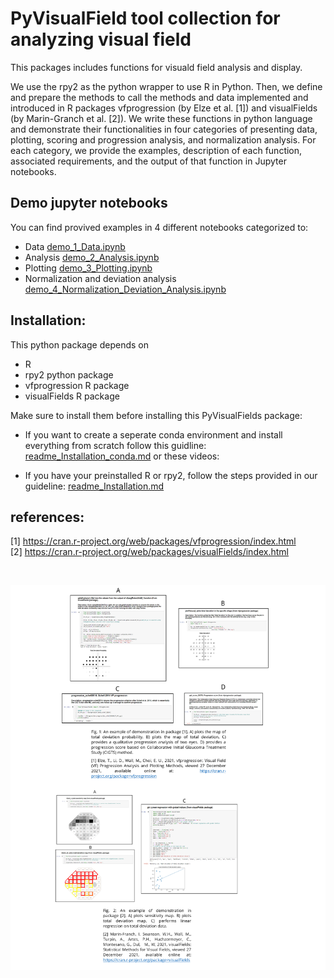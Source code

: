 # PyVisualField tool collection for analyzing visual field 

This packages includes functions for visuald field analysis and display. 

We use the rpy2 as the python wrapper to use R in Python. Then, we define and prepare the methods to call the methods and data implemented and introduced in R packages vfprogression (by Elze et al. [1]) and visualFields (by Marin-Granch et al. [2]). We write these functions in python language and demonstrate their functionalities in four categories of presenting data, plotting, scoring and progression analysis, and normalization analysis. For each category, we provide the examples, description of each function, associated requirements, and the output of that function in Jupyter notebooks.


## Demo jupyter notebooks

You can find provived examples in 4 different notebooks categorized to: </br>
- Data [demo_1_Data.ipynb](demo_1_Data.ipynb)
- Analysis [demo_2_Analysis.ipynb](demo_2_Analysis.ipynb)
- Plotting [demo_3_Plotting.ipynb](demo_3_Plotting.ipynb)
- Normalization and deviation analysis [demo_4_Normalization_Deviation_Analysis.ipynb](demo_4_Normalization_Deviation_Analysis.ipynb)

## Installation: 
This python package depends on 
- R 
- rpy2 python package
- vfprogression R package
- visualFields R package

Make sure to install them before installing this PyVisualFields package:

- If you want to create a seperate conda environment and install everything from scratch follow this guidline: [readme_Installation_conda.md](readme_Installation_conda.md)
or these videos: 

- If you have your preinstalled R or rpy2, follow the steps provided in our guideline: [readme_Installation.md](readme_Installation.md)

## references:
[1] https://cran.r-project.org/web/packages/vfprogression/index.html </br>
[2] https://cran.r-project.org/web/packages/visualFields/index.html 

</br>

![](./imgs/img.jpg)
